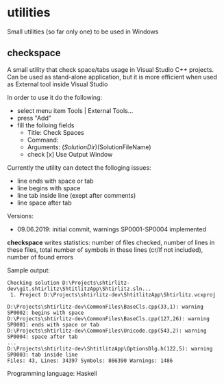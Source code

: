 # utilities

Small utilities (so far only one) to be used in Windows

## checkspace

A small utility that check space/tabs usage in Visual Studio C++ projects. Can be used as stand-alone application, but it is more efficient when used as External tool inside Visual Studio

In order to use it do the following:
* select menu item Tools | External Tools...
* press "Add"
* fill the folloing fields
  * Title: Check Spaces
  * Command: <path to checkspaces.exe>
  * Arguments: $(SolutionDir)$(SolutionFileName)
  * check [x] Use Output Window
    
Currently the utility can detect the folloging issues:
  * line ends with space or tab
  * line begins with space
  * line tab inside line  (exept after comments)
  * line space after tab

Versions:
* 09.06.2019: initial commit, warnings SP0001-SP0004 implemented

**checkspace** writes statistics: number of files checked, number of lines in these files, total number of symbols in these lines (cr/lf not included), number of found errors

Sample output:
```
Checking solution D:\Projects\shtirlitz-dev\git.shtirlitz\ShtitlitzApp\Shtirlitz.sln...
 1. Project D:\Projects\shtirlitz-dev\ShtitlitzApp\Shtirlitz.vcxproj

D:\Projects\shtirlitz-dev\CommonFiles\BaseCls.cpp(33,1): warning SP0002: begins with space
D:\Projects\shtirlitz-dev\CommonFiles\BaseCls.cpp(127,26): warning SP0001: ends with space or tab
D:\Projects\shtirlitz-dev\CommonFiles\Unicode.cpp(543,2): warning SP0004: space after tab
...
D:\Projects\shtirlitz-dev\ShtitlitzApp\OptionsDlg.h(122,5): warning SP0003: tab inside line
Files: 43, Lines: 34397 Symbols: 866390 Warnings: 1486
```

Programming language: Haskell
